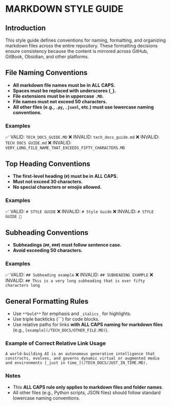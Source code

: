 # MARKDOWN STYLE GUIDE

## Introduction

This style guide defines conventions for naming, formatting, and organizing markdown files across the entire repository. These formatting decisions ensure consistency because the content is mirrored across GitHub, GitBook, Obsidian, and other platforms.

## File Naming Conventions

- **All markdown file names must be in ALL CAPS.**
- **Spaces must be replaced with underscores (`_`).**
- **File extensions must be in uppercase `.MD`.**
- **File names must not exceed 50 characters.**
- **All other files (e.g., `.py`, `.jsonl`, etc.) must use lowercase naming conventions.**

### Examples

✅ VALID: `TECH_DOCS_GUIDE.MD`
❌ INVALID: `tech_docs_guide.md`
❌ INVALID: `TECH DOCS GUIDE.md`
❌ INVALID: `VERY_LONG_FILE_NAME_THAT_EXCEEDS_FIFTY_CHARACTERS.MD`

## Top Heading Conventions

- **The first-level heading (`#`) must be in ALL CAPS.**
- **Must not exceed 30 characters.**
- **No special characters or emojis allowed.**

### Examples

✅ VALID: `# STYLE GUIDE`
❌ INVALID: `# Style Guide`
❌ INVALID: `# STYLE GUIDE 🚀`

## Subheading Conventions

- **Subheadings (`##`, `###`) must follow sentence case.**
- **Avoid exceeding 50 characters.**

### Examples

✅ VALID: `## Subheading example`
❌ INVALID: `## SUBHEADING EXAMPLE`
❌ INVALID: `## This is a very long subheading that is over fifty characters long`

## General Formatting Rules

- Use `**bold**` for emphasis and `_italics_` for highlights.
- Use triple backticks (```) for code blocks.
- Use relative paths for links **with ALL CAPS naming for markdown files** (e.g., `[example](/TECH_DOCS/OTHER_FILE.MD)`).

### Example of Correct Relative Link Usage

```
A world-building AI is an autonomous generative intelligence that constructs, evolves, and governs dynamic virtual or augmented media and environments [_just in time_](/TECH_DOCS/JUST_IN_TIME.MD).
```

### Notes

- This **ALL CAPS rule only applies to markdown files and folder names**.
- All other files (e.g., Python scripts, JSON files) should follow standard lowercase naming conventions.
